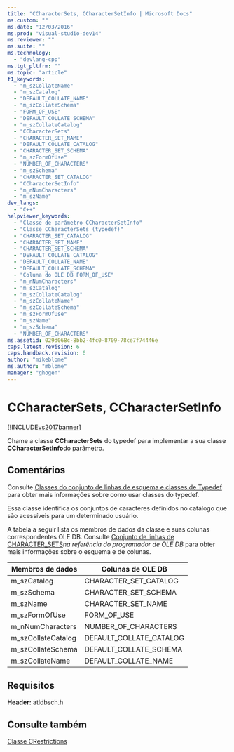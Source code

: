 ```yaml
---
title: "CCharacterSets, CCharacterSetInfo | Microsoft Docs"
ms.custom: ""
ms.date: "12/03/2016"
ms.prod: "visual-studio-dev14"
ms.reviewer: ""
ms.suite: ""
ms.technology: 
  - "devlang-cpp"
ms.tgt_pltfrm: ""
ms.topic: "article"
f1_keywords: 
  - "m_szCollateName"
  - "m_szCatalog"
  - "DEFAULT_COLLATE_NAME"
  - "m_szCollateSchema"
  - "FORM_OF_USE"
  - "DEFAULT_COLLATE_SCHEMA"
  - "m_szCollateCatalog"
  - "CCharacterSets"
  - "CHARACTER_SET_NAME"
  - "DEFAULT_COLLATE_CATALOG"
  - "CHARACTER_SET_SCHEMA"
  - "m_szFormOfUse"
  - "NUMBER_OF_CHARACTERS"
  - "m_szSchema"
  - "CHARACTER_SET_CATALOG"
  - "CCharacterSetInfo"
  - "m_nNumCharacters"
  - "m_szName"
dev_langs: 
  - "C++"
helpviewer_keywords: 
  - "Classe de parâmetro CCharacterSetInfo"
  - "Classe CCharacterSets (typedef)"
  - "CHARACTER_SET_CATALOG"
  - "CHARACTER_SET_NAME"
  - "CHARACTER_SET_SCHEMA"
  - "DEFAULT_COLLATE_CATALOG"
  - "DEFAULT_COLLATE_NAME"
  - "DEFAULT_COLLATE_SCHEMA"
  - "Coluna do OLE DB FORM_OF_USE"
  - "m_nNumCharacters"
  - "m_szCatalog"
  - "m_szCollateCatalog"
  - "m_szCollateName"
  - "m_szCollateSchema"
  - "m_szFormOfUse"
  - "m_szName"
  - "m_szSchema"
  - "NUMBER_OF_CHARACTERS"
ms.assetid: 029d068c-8bb2-4fc0-8709-78ce7f74446e
caps.latest.revision: 6
caps.handback.revision: 6
author: "mikeblome"
ms.author: "mblome"
manager: "ghogen"
---
```

# CCharacterSets, CCharacterSetInfo
[!INCLUDE[vs2017banner](../../assembler/inline/includes/vs2017banner.md)]

Chame a classe **CCharacterSets** do typedef para implementar a sua classe **CCharacterSetInfo**do parâmetro.  
  
## Comentários  
 Consulte [Classes do conjunto de linhas de esquema e classes de Typedef](../Topic/Schema%20Rowset%20Classes%20and%20Typedef%20Classes.md) para obter mais informações sobre como usar classes do typedef.  
  
 Essa classe identifica os conjuntos de caracteres definidos no catálogo que são acessíveis para um determinado usuário.  
  
 A tabela a seguir lista os membros de dados da classe e suas colunas correspondentes OLE DB.  Consulte [Conjunto de linhas de CHARACTER\_SETS](https://msdn.microsoft.com/en-us/library/ms722638.aspx)*na referência do programador de OLE DB* para obter mais informações sobre o esquema e de colunas.  
  
|Membros de dados|Colunas de OLE DB|  
|----------------------|-----------------------|  
|m\_szCatalog|CHARACTER\_SET\_CATALOG|  
|m\_szSchema|CHARACTER\_SET\_SCHEMA|  
|m\_szName|CHARACTER\_SET\_NAME|  
|m\_szFormOfUse|FORM\_OF\_USE|  
|m\_nNumCharacters|NUMBER\_OF\_CHARACTERS|  
|m\_szCollateCatalog|DEFAULT\_COLLATE\_CATALOG|  
|m\_szCollateSchema|DEFAULT\_COLLATE\_SCHEMA|  
|m\_szCollateName|DEFAULT\_COLLATE\_NAME|  
  
## Requisitos  
 **Header:** atldbsch.h  
  
## Consulte também  
 [Classe CRestrictions](../Topic/CRestrictions%20Class.md)